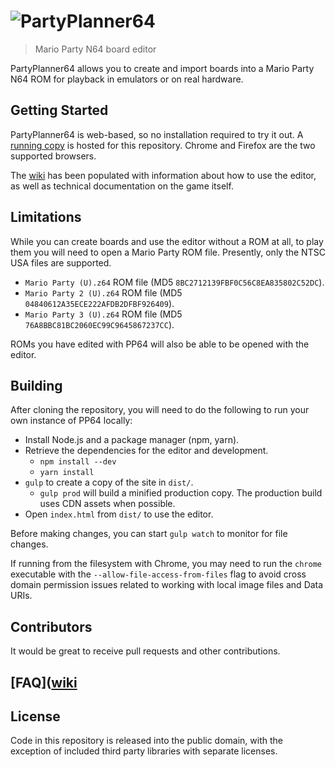 # ![PartyPlanner64](http://i.imgur.com/ygEasfG.png)

[comment]: <> (bigger: http://i.imgur.com/AqjyvC7.png)

> Mario Party N64 board editor

PartyPlanner64 allows you to create and import boards into a Mario Party N64 ROM for playback in emulators or on real hardware.

## Getting Started

PartyPlanner64 is web-based, so no installation required to try it out. A [running copy](http://partyplanner64.github.io/partyplanner64) is hosted for this repository. Chrome and Firefox are the two supported browsers.

The [wiki](https://github.com/PartyPlanner64/PartyPlanner64/wiki) has been populated with information about how to use the editor, as well as technical documentation on the game itself.

## Limitations

While you can create boards and use the editor without a ROM at all, to play them you will need to open a Mario Party ROM file. Presently, only the NTSC USA files are supported.

* `Mario Party (U).z64` ROM file (MD5 `8BC2712139FBF0C56C8EA835802C52DC`).
* `Mario Party 2 (U).z64` ROM file (MD5 `04840612A35ECE222AFDB2DFBF926409`).
* `Mario Party 3 (U).z64` ROM file (MD5 `76A8BBC81BC2060EC99C9645867237CC`).

ROMs you have edited with PP64 will also be able to be opened with the editor.

## Building

After cloning the repository, you will need to do the following to run your own instance of PP64 locally:

* Install Node.js and a package manager (npm, yarn).
* Retrieve the dependencies for the editor and development.
    * `npm install --dev`
    * `yarn install`
* `gulp` to create a copy of the site in `dist/`.
    * `gulp prod` will build a minified production copy. The production build uses CDN assets when possible.
* Open `index.html` from `dist/` to use the editor.

Before making changes, you can start `gulp watch` to monitor for file changes.

If running from the filesystem with Chrome, you may need to run the `chrome` executable with the `--allow-file-access-from-files` flag to avoid cross domain permission issues related to working with local image files and Data URIs.

## Contributors

It would be great to receive pull requests and other contributions.

## [FAQ]([wiki](https://github.com/PartyPlanner64/PartyPlanner64/wiki/FAQ)

## License

Code in this repository is released into the public domain, with the exception of included third party libraries with separate licenses.
